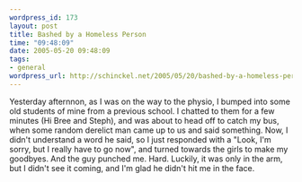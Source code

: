 ```yaml
--- 
wordpress_id: 173
layout: post
title: Bashed by a Homeless Person
time: "09:48:09"
date: 2005-05-20 09:48:09
tags: 
- general
wordpress_url: http://schinckel.net/2005/05/20/bashed-by-a-homeless-person/
---
```

Yesterday afternnon, as I was on the way to the physio, I bumped into some old students of mine from a previous school. I chatted to them for a few minutes (Hi Bree and Steph), and was about to head off to catch my bus, when some random derelict man came up to us and said something. Now, I didn't understand a word he said, so I just responded with a "Look, I'm sorry, but I really have to go now", and turned towards the girls to make my goodbyes. And the guy punched me. Hard. Luckily, it was only in the arm, but I didn't see it coming, and I'm glad he didn't hit me in the face. 

